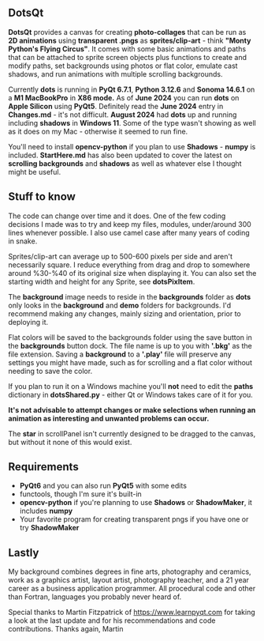 ## DotsQt  
**DotsQt** provides a canvas for creating **photo-collages** that can be run as **2D animations** using **transparent .pngs** as **sprites/clip-art** - think **"Monty Python's Flying Circus"**. It comes with some basic animations and paths that can be attached to sprite screen objects plus functions to create and modify paths, set backgrounds using photos or flat color, emulate cast shadows, and run animations with multiple scrolling backgrounds.

Currently **dots** is running in **PyQt 6.7.1**, **Python 3.12.6** and **Sonoma 14.6.1** on a **M1 MacBookPro** in **X86 mode.** As of **June 2024** you can run **dots** on **Apple Silicon** using **PyQt5**. Definitely read the **June 2024** entry in **Changes.md** - it's not difficult. **August 2024** had **dots** up and running including **shadows** in **Windows 11**. Some of the type wasn't showing as well as it does on my Mac - otherwise it seemed to run fine.

You'll need to install **opencv-python** if you plan to use **Shadows** - **numpy** is included.
**StartHere.md** has also been updated to cover the latest on **scrolling backgrounds** and **shadows** as well as whatever else I thought might be useful.  
	  
## Stuff to know
The code can change over time and it does.  One of the few coding decisions I made was to try and keep my files, modules, under/around 300 lines whenever possible. I also use camel case after many years of coding in snake.

Sprites/clip-art can average up to 500-600 pixels per side and aren't necessarily square.  I reduce everything from drag and drop to somewhere around %30-%40 of its original size when displaying it. You can also set the starting width and height for any Sprite, see **dotsPixItem**.

The **background** image needs to reside in the **backgrounds** folder as **dots** only looks in the **background** and **demo** folders for backgrounds. I'd recommend making any changes, mainly sizing and orientation, prior to deploying it. 

Flat colors will be saved to the backgrounds folder using the save button in the **backgrounds** button dock. The file name is up to you with **'.bkg'** as the file extension.  Saving a **background** to a **'.play'** file will preserve any settings you might have made, such as for scrolling and a flat color without needing to save the color.

If you plan to run it on a Windows machine you'll **not** need to edit the **paths** dictionary in **dotsShared.py** - either Qt or Windows takes care of it for you. 

**It's not advisable to attempt changes or make selections when running an animation as interesting and unwanted problems can occur.**   

The **star** in scrollPanel isn't currently designed to be dragged to the canvas, but without it none of this would exist.


## Requirements
* **PyQt6** and you can also run **PyQt5** with some edits 
* functools, though I'm sure it's built-in
* **opencv-python** if you're planning to use **Shadows** or **ShadowMaker**, it includes **numpy**
* Your favorite program for creating transparent pngs if you have one or try **ShadowMaker** 

## Lastly
My background combines degrees in fine arts, photography and ceramics, work as a graphics artist, layout artist, photography teacher, and a 21 year career as a business application programmer. All procedural code and other than Fortran, languages you probably never heard of. 

Special thanks to Martin Fitzpatrick of <https://www.learnpyqt.com> for taking a look at the last update and for his recommendations and code contributions.  Thanks again, Martin
